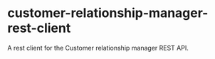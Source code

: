 # customer-relationship-manager-rest-client

A rest client for the Customer relationship manager REST API. 
